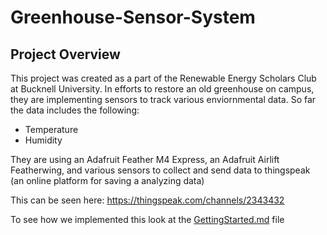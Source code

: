# Greenhouse-Sensor-System

## Project Overview
This project was created as a part of the Renewable Energy Scholars Club at Bucknell University. In efforts to restore an old greenhouse on campus, they are implementing sensors to track various enviornmental data. So far the data includes the following:
- Temperature
- Humidity
  
They are using an Adafruit Feather M4 Express, an Adafruit Airlift Featherwing, and various sensors to collect and send data to thingspeak (an online platform for saving a analyzing data)

This can be seen here: https://thingspeak.com/channels/2343432

To see how we implemented this look at the [GettingStarted.md](https://github.com/curtisprogramming/Greenhouse-Sensor-System/blob/main/GettingStarted.md) file
